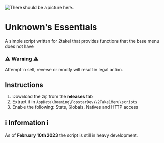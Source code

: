 ![There should be a picture here..](https://i.imgur.com/LLO1qiA.png)

# Unknown's Essentials
A simple script written for 2take1 that provides functions that the base menu does not have

### ⚠ Warning ⚠
Attempt to sell, reverse or modify will result in legal action.

## Instructions
1. Download the zip from the **releases** tab
2. Extract it in ``AppData\Roaming\PopstarDevs\2Take1Menu\scripts``
3. Enable the following: Stats, Globals, Natives and HTTP access

## ℹ Information ℹ
As of **February 10th 2023** the script is still in heavy development.